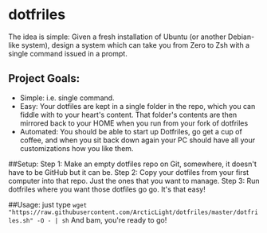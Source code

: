 dotfriles
=========

The idea is simple: Given a fresh installation of Ubuntu (or another Debian-like system), design a system which can take you from Zero to Zsh with a single command issued in a prompt.

## Project Goals:
- Simple: i.e. single command.
- Easy: Your dotfiles are kept in a single folder in the repo, which you can fiddle with to your heart's content. That folder's contents are then mirrored back to your HOME when you run from your fork of dotfriles
- Automated: You should be able to start up Dotfriles, go get a cup of coffee, and when you sit back down again your PC should have all your customizations how you like them.

##Setup:
Step 1: Make an empty dotfiles repo on Git, somewhere, it doesn't have to be GitHub but it can be.
Step 2: Copy your dotfiles from your first computer into that repo. Just the ones that you want to manage.
Step 3: Run dotfriles where you want those dotfiles go go. It's that easy!

##Usage:
just type `wget "https://raw.githubusercontent.com/ArcticLight/dotfriles/master/dotfriles.sh" -O - | sh`
And bam, you're ready to go!
